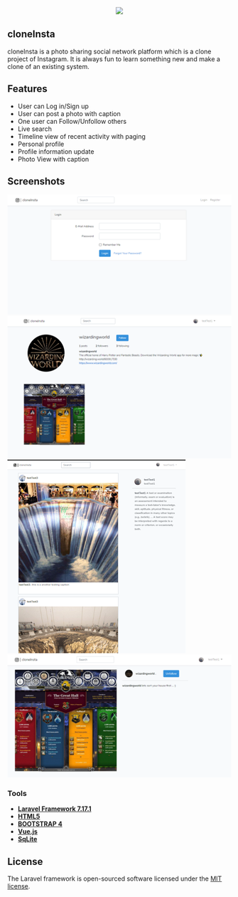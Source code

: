 <p align="center"><img src="https://imageog.flaticon.com/icons/png/512/87/87390.png?size=1200x630f&pad=10,10,10,10&ext=png&bg=FFFFFFFF" width="400"></p>


## cloneInsta

cloneInsta is a photo sharing social network platform which is a clone project of Instagram. It is always fun to learn something new and make a clone of an existing system. 

## Features

- User can Log in/Sign up
- User can post a photo with caption
- One user can Follow/Unfollow others
- Live search
- Timeline view of recent activity with paging
- Personal profile 
- Profile information update
- Photo View with caption

## Screenshots
<img src = "1.png">
<img src = "2.png">
<img src = "3.png">
<img src = "4.png">


### Tools

- **[Laravel Framework 7.17.1](https://laravel.com/)**
- **[HTML5](https://html.com/)**
- **[BOOTSTRAP 4](https://getbootstrap.com/)**
- **[Vue.js](https://vuejs.org/)**
- **[SqLite](https://www.sqlite.org/index.html)**



## License

The Laravel framework is open-sourced software licensed under the [MIT license](https://opensource.org/licenses/MIT).

